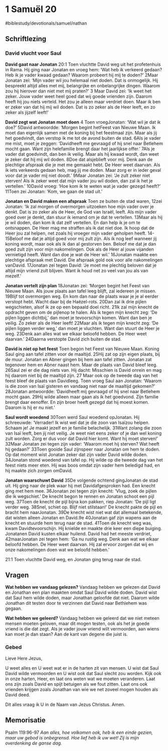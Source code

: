 # 1 Samuël 20
#biblestudy/devotionals/samuel/nathan

## Schriftlezing
### David vlucht voor Saul

**David gaat naar Jonatan**
20:1 Toen vluchtte ​David​ weg uit het profetenhuis in Rama. Hij ging naar ​Jonatan​ en vroeg hem: ‘Wat heb ik verkeerd gedaan? Heb ik je vader kwaad gedaan? Waarom probeert hij mij te doden?’ 2Maar ​Jonatan​ zei: ‘Mijn vader wil jou helemaal niet doden. Dat is onmogelijk. Hij bespreekt altijd alles met mij, belangrijke en onbelangrijke dingen. Waarom zou hij hierover dan niet met mij praten?’
3 Maar ​David​ zei: ‘Ik weet het zeker. Jouw vader weet heel ​goed​ dat wij goede vrienden zijn. Daarom heeft hij jou niets verteld. Het zou je alleen maar verdriet doen. Maar ik ben er zeker van dat hij mij wil doden. Dat is zo zeker als de Heer leeft, en zo zeker als jijzelf leeft!’

**David zegt wat Jonatan moet doen**
4 Toen vroeg ​Jonatan: ‘Wat wil je dat ik doe?’ 5David​ antwoordde: ‘Morgen begint het ​Feest van Nieuwe Maan. Ik moet dan eigenlijk samen met de ​koning​ bij het feestmaal zijn. Maar als jij het goedvindt, dan verstop ik me tot de avond buiten de stad. 6Als je vader me mist, moet je zeggen: ‘David​ heeft me gevraagd of hij snel naar Betlehem mocht gaan. Want zijn hele ​familie​ brengt daar het jaarlijkse ​offer.’ 7Als je vader dat goedvindt, dan ben ik veilig. Maar als hij kwaad wordt, dan weet je zeker dat hij mij wil doden.
8Doe dat alsjeblieft voor mij. Denk aan de plechtige afspraak die je met me gemaakt hebt. De Heer weet daarvan. Als ik iets verkeerds gedaan heb, mag jij me doden. Maar zorg er in ieder geval voor dat je vader mij niet doodt.’
9Maar ​Jonatan​ zei: ‘Je zult zeker niet sterven! Als ik zeker weet dat mijn vader jou wil doden, dan zal ik het je vertellen.’ 10David​ vroeg: ‘Hoe kom ik te weten wat je vader gezegd heeft?’ 11Toen zei ​Jonatan: ‘Kom, we gaan de stad uit.’

**Jonatan en David maken een afspraak**
Toen ze buiten de stad waren, 12zei ​Jonatan: ‘Ik zal morgen of overmorgen uitzoeken hoe mijn vader over je denkt. Dat is zo zeker als de Heer, de God van Israël, leeft. Als mijn vader goed over je denkt, dan stuur ik iemand om je dat te vertellen. 13Maar als hij je wil doden, dan kom ik dat zelf vertellen. En dan help ik je om te ontsnappen. De Heer mag me straffen als ik dat niet doe. Ik hoop dat de Heer jou zal helpen, net zoals hij vroeger mijn vader geholpen heeft.
14-15Beloof me dat je altijd goed voor mij zult zijn. Als ik nog leef wanneer jij koning wordt, maar ook als ik dan al gestorven ben. Beloof me dat je dan goed zult zijn voor mijn nakomelingen. Ook als de Heer al jouw vijanden vernietigd heeft. Want dan doe je wat de Heer wil.’
16Jonatan​ maakte een plechtige afspraak met ​David. Die afspraak gold ook voor alle nakomelingen van ​David. 17Jonatan​ zei tegen ​David: ‘Je moet me plechtig beloven dat je altijd mijn vriend zult blijven. Want ik houd net zo veel van jou als van mezelf.’

**Jonatan vertelt zijn plan**
18Jonatan​ zei: ‘Morgen begint het ​Feest van Nieuwe Maan. Als jouw plaats aan tafel leeg blijft, zal iedereen je missen. 19Blijf tot overmorgen weg. En kom dan naar de plaats waar je je al eerder verstopt hebt. Wacht daar bij de Haëzel-rots.
20Dan zal ik drie ​pijlen​ wegschieten, alsof ik ze op een bepaald doel richt. 21Ik zal mijn knecht de opdracht geven om de ​pijlen​ op te halen. Als ik tegen mijn knecht zeg: ‘De ​pijlen​ liggen dichtbij,’ dan moet je tevoorschijn komen. Want dan ben je veilig. Zo zeker als de Heer leeft! 22Maar als ik tegen mijn knecht zeg: ‘De ​pijlen​ liggen verder weg,’ dan moet je vluchten. Want dan stuurt de Heer je weg. 23Denk aan alles wat we elkaar beloofd hebben. De Heer weet daarvan.’
24Daarna verstopte ​David​ zich buiten de stad.

**David is niet op het feest**
Toen begon het ​Feest van Nieuwe Maan. ​Koning​ ​Saul​ ging aan tafel zitten voor de maaltijd. 25Hij zat op zijn eigen plaats, bij de muur. ​Jonatan​ en Abner gingen bij hem aan tafel zitten. ​Jonatan​ zat tegenover hem en Abner naast hem. Maar de plaats van ​David​ bleef leeg. 26Saul​ zei er die dag niets van. Hij dacht: Misschien is ​David​ ​onrein​ en mag hij daarom niet bij de maaltijd zijn.
27 Maar ook op de tweede dag van het feest bleef de plaats van ​David​ leeg. Toen vroeg ​Saul​ aan ​Jonatan: ‘Waarom is die zoon van ​Isaï​ gisteren en vandaag niet naar de maaltijd gekomen?’ 28Jonatan​ antwoordde: ‘David​ heeft mij gevraagd of hij snel naar Betlehem mocht gaan. 29Hij wilde alleen maar gaan als ik het goedvond. Zijn ​familie​ brengt daar een ​offer. En zijn broer heeft gezegd dat hij moest komen. Daarom is hij er nu niet.’

**Saul wordt woedend**
30Toen werd ​Saul​ woedend op ​Jonatan. Hij schreeuwde: ‘Verrader! Ik wist wel dat je die zoon van ​Isaï​ zou helpen. Schaam je! Je maakt jezelf en je ​familie​ belachelijk. 31Want zolang die zoon van ​Isaï​ leeft, ben jij niet veilig. Je weet niet eens zeker of je dan wel ​koning​ zult worden. Zorg er dus voor dat ​David​ hier komt. Want hij moet sterven!’
32Maar ​Jonatan​ zei tegen zijn vader: ‘Waarom moet hij sterven? Wat heeft hij gedaan?’ 33Toen gooide ​Saul​ zijn ​speer​ naar ​Jonatan​ om hem te doden. Op dat moment wist ​Jonatan​ zeker dat zijn vader ​David​ wilde doden.
34Jonatan​ stond woedend van ​tafel​ op. Hij wilde op die tweede dag van het feest niets meer eten. Hij was boos omdat zijn vader hem beledigd had, en hij maakte zich zorgen om ​David.

**Jonatan waarschuwt David**
35De volgende ochtend ging ​Jonatan​ de stad uit. Hij ging naar de plek waar hij met ​David​ afgesproken had. Een knecht ging met hem mee. 36Jonatan​ zei tegen zijn knecht: ‘Vlug, zoek de ​pijlen​ die ik wegschiet.’ De knecht begon te rennen en ​Jonatan​ schoot een ​pijl​ weg.
37Toen de knecht de ​pijl​ bijna kon pakken, riep ​Jonatan: ‘De ​pijl​ ligt verder weg. 38Snel, schiet op. Blijf niet stilstaan!’ De knecht pakte de ​pijl​ en bracht hem naar ​Jonatan. 39De knecht wist niet wat dat allemaal betekende, dat wisten alleen ​Jonatan​ en ​David.9e
40Jonatan​ gaf zijn wapens aan de knecht en stuurde hem terug naar de stad. 41Toen de knecht weg was, kwam ​David​ tevoorschijn. Hij knielde en maakte drie keer een diepe buiging. ​Jonatan​ en ​David​ kusten elkaar huilend. ​David​ had het meeste verdriet, 42maar ​Jonatan​ zei tegen hem: ‘Ga nu rustig weg. Denk aan wat we elkaar beloofd hebben. De Heer weet daarvan. Hij zal ervoor zorgen dat wij en onze nakomelingen doen wat we beloofd hebben.’

21:1 Toen vluchtte ​David​ weg, en ​Jonatan​ ging terug naar de stad.

## Vragen
**Wat hebben we vandaag gelezen?** 
Vandaag hebben we gelezen dat David en Jonathan een plan maakten omdat Saul David wilde doden. David wist dat Saul hem wilde doden, maar Jonathan geloofde dat niet. Daarom wilde Jonathan dit testen door te verzinnen dat David naar Bethlehem was gegaan. 

**Wat hebben we geleerd?**
Vandaag hebben we geleerd dat we niet meteen mensen moeten geloven, maar dit mogen testen, ook als het je goede vriend is die dat zegt. 
Als je vader jouw vriend wilt vermoorden, aan wiens kan moet je dan staan? Aan de kant van degene die juist is. 

### Gebed
Lieve Here Jezus, 

U weet alles en U weet wat er in de harten zit van mensen. U wist dat Saul David wilde vermoorden en U wist ook dat Saul slecht zou worden. 
Kijk ook in onze harten, Heer, en laat ons weten wat we moeten veranderen. Laat ons zijn zoals David en spijt betuigen als we fout zitten. 
Laat ons ook vrienden krijgen zoals Jonathan van wie we net zoveel mogen houden als David deed. 

Dit alles vraag ik U in de Naam van Jezus Christus. 
Amen.

## Memorisatie
Psalm 119:96-97
*Aan alles, hoe volkomen ook, heb ik een einde gezien, maar uw gebod is onbegrensd.*
*Hoe lief heb ik uw wet! Zij is mijn overdenking de ganse dag.*